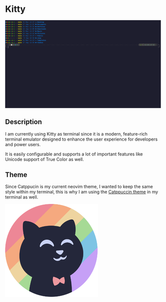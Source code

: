 # Kitty

![Kitty preview](./docs/assets/KittyPreview.png)

## Description

I am currently using Kitty as terminal since it is a modern, feature-rich terminal emulator designed to enhance the user experience for developers and power users.

It is easily configurable and supports a lot of important features like Unicode support of True Color as well.

## Theme

Since Catppucin is my current neovim theme, I wanted to keep the same style within my terminal, this is why I am using the [Catppuccin theme](https://github.com/catppuccin/kitty) in my terminal as well.

<img src="./docs/assets/CatppuccinLogo.png" alt="Catppuccin Logo" width="300px"/>
